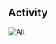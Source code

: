 ## Activity

![Alt](https://repobeats.axiom.co/api/embed/f295e4a62e230616826496b786b3b24a77e936d9.svg "Repobeats analytics image")
